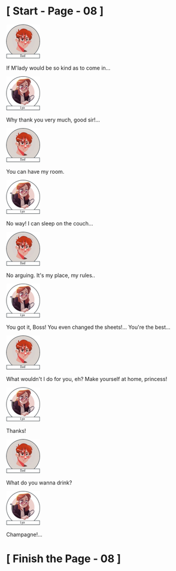 #						     [ Start - Page - 08 ]

![](images/Dad.png)

If M'lady would be so kind as to come in...

![](images/Lya-01.png)

Why thank you very much, good sir!...

![](images/Dad.png)

You can have my room.

![](images/Lya-01.png)

No way! I can sleep on the couch...

![](images/Dad.png)

No arguing. It's my place, my rules..

![](images/Lya-01.png)

You got it, Boss!
You even changed the sheets!...
You're the best...

![](images/Dad.png)

What wouldn't I do for you, eh?
Make yourself at home, princess!

![](images/Lya-01.png)

Thanks!

![](images/Dad.png)

What do you wanna drink?

![](images/Lya-01.png)

Champagne!...


#   				         [ Finish the Page - 08  ] 
